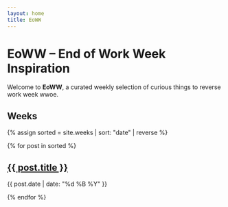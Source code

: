 ```yaml
---
layout: home
title: EoWW
---
```


# EoWW – End of Work Week Inspiration

Welcome to **EoWW**, a curated weekly selection of curious things to reverse work week wwoe.

## Weeks

{% assign sorted = site.weeks | sort: "date" | reverse %}
<div class="editions">
  {% for post in sorted %}
  <div class="card">
    <h2><a href="{{ post.url | relative_url }}">{{ post.title }}</a></h2>
    <p>{{ post.date | date: "%d %B %Y" }}</p>
  </div>
  {% endfor %}
</div>
